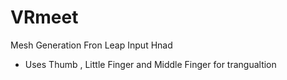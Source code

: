# VRmeet

Mesh Generation Fron Leap Input Hnad 

* Uses Thumb , Little Finger and Middle Finger for trangualtion
